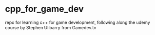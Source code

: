 # cpp_for_game_dev
repo for learning c++ for game development, following along the udemy course by Stephen Ulibarry from Gamedev.tv
